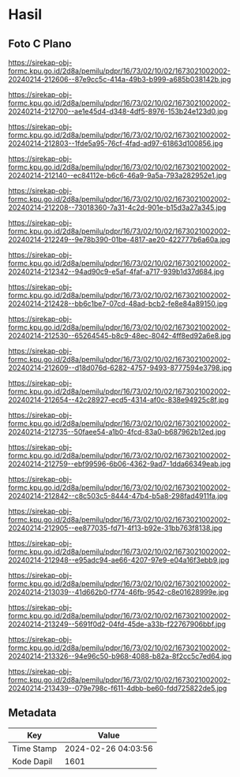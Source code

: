 # Hasil

## Foto C Plano

https://sirekap-obj-formc.kpu.go.id/2d8a/pemilu/pdpr/16/73/02/10/02/1673021002002-20240214-212606--87e9cc5c-414a-49b3-b999-a685b038142b.jpg

https://sirekap-obj-formc.kpu.go.id/2d8a/pemilu/pdpr/16/73/02/10/02/1673021002002-20240214-212700--ae1e45d4-d348-4df5-8976-153b24e123d0.jpg

https://sirekap-obj-formc.kpu.go.id/2d8a/pemilu/pdpr/16/73/02/10/02/1673021002002-20240214-212803--1fde5a95-76cf-4fad-ad97-61863d100856.jpg

https://sirekap-obj-formc.kpu.go.id/2d8a/pemilu/pdpr/16/73/02/10/02/1673021002002-20240214-212140--ec84112e-b6c6-46a9-9a5a-793a282952e1.jpg

https://sirekap-obj-formc.kpu.go.id/2d8a/pemilu/pdpr/16/73/02/10/02/1673021002002-20240214-212208--73018360-7a31-4c2d-901e-b15d3a27a345.jpg

https://sirekap-obj-formc.kpu.go.id/2d8a/pemilu/pdpr/16/73/02/10/02/1673021002002-20240214-212249--9e78b390-01be-4817-ae20-422777b6a60a.jpg

https://sirekap-obj-formc.kpu.go.id/2d8a/pemilu/pdpr/16/73/02/10/02/1673021002002-20240214-212342--94ad90c9-e5af-4faf-a717-939b1d37d684.jpg

https://sirekap-obj-formc.kpu.go.id/2d8a/pemilu/pdpr/16/73/02/10/02/1673021002002-20240214-212428--bb6c1be7-07cd-48ad-bcb2-fe8e84a89150.jpg

https://sirekap-obj-formc.kpu.go.id/2d8a/pemilu/pdpr/16/73/02/10/02/1673021002002-20240214-212530--65264545-b8c9-48ec-8042-4ff8ed92a6e8.jpg

https://sirekap-obj-formc.kpu.go.id/2d8a/pemilu/pdpr/16/73/02/10/02/1673021002002-20240214-212609--d18d076d-6282-4757-9493-8777594e3798.jpg

https://sirekap-obj-formc.kpu.go.id/2d8a/pemilu/pdpr/16/73/02/10/02/1673021002002-20240214-212654--42c28927-ecd5-4314-af0c-838e94925c8f.jpg

https://sirekap-obj-formc.kpu.go.id/2d8a/pemilu/pdpr/16/73/02/10/02/1673021002002-20240214-212735--50faee54-a1b0-4fcd-83a0-b687962b12ed.jpg

https://sirekap-obj-formc.kpu.go.id/2d8a/pemilu/pdpr/16/73/02/10/02/1673021002002-20240214-212759--ebf99596-6b06-4362-9ad7-1dda66349eab.jpg

https://sirekap-obj-formc.kpu.go.id/2d8a/pemilu/pdpr/16/73/02/10/02/1673021002002-20240214-212842--c8c503c5-8444-47b4-b5a8-298fad4911fa.jpg

https://sirekap-obj-formc.kpu.go.id/2d8a/pemilu/pdpr/16/73/02/10/02/1673021002002-20240214-212905--ee877035-fd71-4f13-b92e-31bb763f8138.jpg

https://sirekap-obj-formc.kpu.go.id/2d8a/pemilu/pdpr/16/73/02/10/02/1673021002002-20240214-212948--e95adc94-ae66-4207-97e9-e04a16f3ebb9.jpg

https://sirekap-obj-formc.kpu.go.id/2d8a/pemilu/pdpr/16/73/02/10/02/1673021002002-20240214-213039--41d662b0-f774-46fb-9542-c8e01628999e.jpg

https://sirekap-obj-formc.kpu.go.id/2d8a/pemilu/pdpr/16/73/02/10/02/1673021002002-20240214-213249--5691f0d2-04fd-45de-a33b-f22767906bbf.jpg

https://sirekap-obj-formc.kpu.go.id/2d8a/pemilu/pdpr/16/73/02/10/02/1673021002002-20240214-213326--94e96c50-b968-4088-b82a-8f2cc5c7ed64.jpg

https://sirekap-obj-formc.kpu.go.id/2d8a/pemilu/pdpr/16/73/02/10/02/1673021002002-20240214-213439--079e798c-f611-4dbb-be60-fdd725822de5.jpg


## Metadata

| Key        | Value               |
| ---------- | ------------------- |
| Time Stamp | 2024-02-26 04:03:56 |
| Kode Dapil | 1601                |



